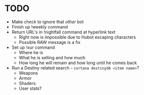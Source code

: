 # TODO

* Make check to ignore that *other* bot
* Finish up !weekly command
* Return URL's in !nightfall command at hyperlink text
  * Right now is impossible due to Hubot escaping characters
  * Possible RAW message is a fix
* Set up !xur command
   * Where he is
   * What he is selling and how much
   * How long he will remain and how long until he comes back
* Run a Destiny related search - ```cortana destinydb <item name>```?
  * Weapons
  * Armor
  * Shaders
  * User stats?
  